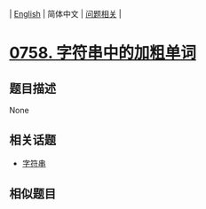 
| [English](README_EN.md) | 简体中文 | [问题相关](QUESTION.md) |
# [0758. 字符串中的加粗单词](https://leetcode-cn.com/problems/bold-words-in-string/)
## 题目描述
None
## 相关话题
- [字符串](https://leetcode-cn.com/tag/string)
## 相似题目


